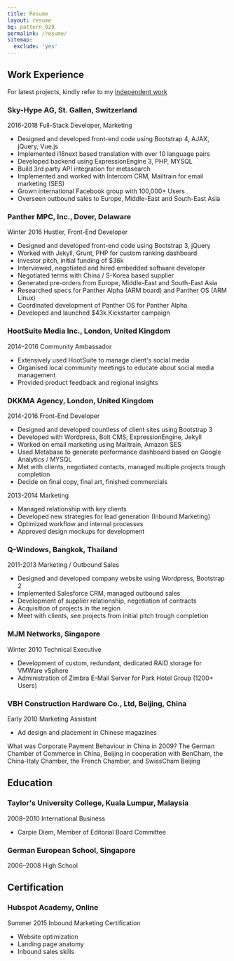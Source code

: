 ```yaml
---
title: Resume
layout: resume
bg: pattern_029
permalink: /resume/
sitemap:
  exclude: 'yes'
---
```


## Work Experience

For latest projects, kindly refer to my <a href="#independent-work">independent work</a>

### Sky-Hype AG, <location>St. Gallen, Switzerland</location>
<date>2016-2018</date>
<position>Full-Stack Developer, Marketing</position>

- Designed and developed front-end code using Bootstrap 4, AJAX, jQuery, Vue.js
- Implemented i18next based translation with over 10 language pairs
- Developed backend using ExpressionEngine 3, PHP, MYSQL
- Build 3rd party API integration for metasearch
- Implemented and worked with Intercom CRM, Mailtrain for email marketing (SES)
- Grown international Facebook group with 100,000+ Users
- Overseen outbound sales to Europe, Middle-East and South-East Asia

### Panther MPC, Inc., <location>Dover, Delaware</location>
<date>Winter 2016</date>
<position>Hustler, Front-End Developer</position>

- Designed and developed front-end code using Bootstrap 3, jQuery
- Worked with Jekyll, Grunt, PHP for custom ranking dashboard
- Investor pitch, initial funding of $36k
- Interviewed, negotiated and hired embedded software developer
- Negotiated terms with China / S-Korea based supplier
- Generated pre-orders from Europe, Middle-East and South-East Asia
- Researched specs for Panther Alpha (ARM board) and Panther OS (ARM Linux)
- Coordinated development of Panther OS for Panther Alpha
- Developed and launched $43k Kickstarter campaign

### HootSuite Media Inc., <location>London, United Kingdom</location>
<date>2014–2016</date>
<position>Community Ambassador</position>

- Extensively used HootSuite to manage client's social media
- Organised local community meetings to educate about social media management
- Provided product feedback and regional insights

### DKKMA Agency, <location>London, United Kingdom</location>
<date>2014-2016</date>
<position>Front-End Developer</position>

- Designed and developed countless of client sites using Bootstrap 3
- Developed with Wordpress, Bolt CMS, ExpressionEngine, Jekyll
- Worked on email marketing using Mailtrain, Amazon SES
- Used Metabase to generate performance dashboard based on Google Analytics / MYSQL
- Met with clients, negotiated contacts, managed multiple projects trough completion
- Decide on final copy, final art, finished commercials

<date>2013-2014</date>
<position>Marketing</position>

- Managed relationship with key clients
- Developed new strategies for lead generation (Inbound Marketing)
- Optimized workflow and internal processes
- Approved design mockups for development

### Q-Windows, <location>Bangkok, Thailand</location>
<date>2011-2013</date>
<position>Marketing / Outbound Sales</position>

- Designed and developed company website using Wordpress, Bootstrap 2
- Implemented Salesforce CRM, managed outbound sales
- Development of supplier relationship, negotiation of contracts
- Acquisition of projects in the region
- Meet with clients, see projects from initial pitch trough completion

### MJM Networks, <location>Singapore</location>
<date>Winter 2010</date>
<position>Technical Executive</position>

- Development of custom, redundant, dedicated RAID storage for VMWare vSphere
- Administration of Zimbra E-Mail Server for Park Hotel Group (1200+ Users)

### VBH Construction Hardware Co., Ltd, <location>Beijing, China</location>
<date>Early 2010</date>
<position>Marketing Assistant</position>

- Ad design and placement in Chinese magazines

What was Corporate Payment Behaviour in China in 2009? The German Chamber of Commerce in China, Beijing in cooperation with BenCham, the China-Italy Chamber, the French Chamber, and SwissCham Beijing

## Education

### Taylor's University College, <location>Kuala Lumpur, Malaysia</location>
<date>2008–2010</date>
<position>International Business</position>

- Carpie Diem, Member of Editorial Board Committee

### German European School, <location>Singapore</location>
<date>2006–2008</date>
<position>High School</position>

## Certification

### Hubspot Academy, <location>Online</location>
<date>Summer 2015</date>
<position>Inbound Marketing Certification</position>

- Website optimization
- Landing page anatomy
- Inbound sales skills
